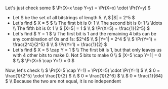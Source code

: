 Let's just check some $ \Pr(X=x \cap Y=y) = \Pr(X=x) \cdot \Pr(Y=y) $
<ul>
	<li> Let S be the set of all bitstrings of length 5. \\
	      $ |S| = 2^5 $
	<li> Let's find $ X = 5 $ \\
	      The first bit is 0: 1 \\
	      The second bit is 0: 1 \\
	      \ldots \\
	      The fifth bit is 0: 1 \\
	      $ |X=5| = 1 $ \\
	      $ \Pr(X=5) = \frac{1}{2^5} $
	<li> Let's find $ Y = 1 $ \\
	      The first bit is 1 and the remaining 4 bits can be any combination of 0s and 1s: $2^4$ \\
$ |Y=1| = 2^4 $ \\
$ \Pr(Y=1) = \frac{2^4}{2^5} $ \\
$ \Pr(Y=1) = \frac{1}{2} $
	<li> Let's find $ X = 5 \cap Y = 1 $ \\
	      The first bit is 1, but that only leaves us with 4 other bits to make 0. Not 5 bits to make 0 \\
	      $ |X=5 \cap Y=1| = 0 $ \\
	      $ \Pr(X=5 \cap Y=1) = 0 $
</ul>
Now, let's check \\
$ \Pr(X=5 \cap Y=1) = \Pr(X=5) \cdot \Pr(Y=1) $ \\
$ 0 = \frac{1}{2^5} \cdot \frac{1}{2} $ \\
$ 0 = \frac{1}{2^6} $ \\
$ 0 = \frac{1}{64} $ \\
Because the two are not equal, it is no independent
